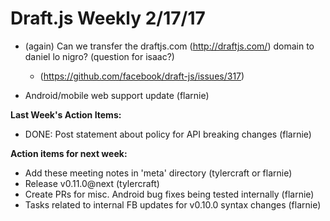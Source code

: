 # Draft.js Weekly 2/17/17

* (again) Can we transfer the draftjs.com (http://draftjs.com/) domain to daniel lo nigro? (question for isaac?)
    * (https://github.com/facebook/draft-js/issues/317)

* Android/mobile web support update (flarnie)

**Last Week's Action Items:**
* DONE: Post statement about policy for API breaking changes (flarnie)

**Action items for next week:**
* Add these meeting notes in 'meta' directory (tylercraft or flarnie)
* Release v0.11.0@next (tylercraft)
* Create PRs for misc. Android bug fixes being tested internally (flarnie)
* Tasks related to internal FB updates for v0.10.0 syntax changes (flarnie)

